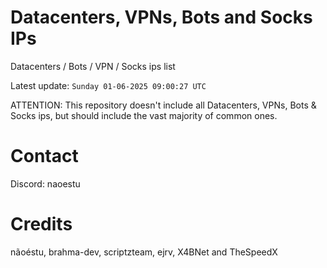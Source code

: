 # Datacenters, VPNs, Bots and Socks IPs
 
Datacenters / Bots / VPN / Socks ips list

Latest update: `Sunday 01-06-2025 09:00:27 UTC` 

ATTENTION: This repository doesn't include all Datacenters, VPNs, Bots & Socks ips, 
but should include the vast majority of common ones.

# Contact
Discord: naoestu

# Credits
nãoéstu, brahma-dev, scriptzteam, ejrv, X4BNet and TheSpeedX
